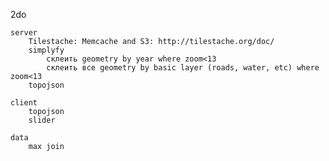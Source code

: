 2do

	server
		Tilestache: Memcache and S3: http://tilestache.org/doc/
		simplyfy
			склеить geometry by year where zoom<13
			склеить все geometry by basic layer (roads, water, etc) where zoom<13
		topojson

	client
		topojson
		slider

	data
		max join